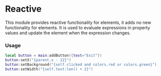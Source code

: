 # Reactive
This module provides reactive functionality for elements, it adds no new functionality for elements. 
It is used to evaluate expressions in property values and update the element when the expression changes.

### Usage
 ```lua
local button = main:addButton({text="Exit"})
button:setX("{parent.x - 12}")
button:setBackground("{self.clicked and colors.red or colors.green}")
button:setWidth("{self.text:len() + 2}")
```




